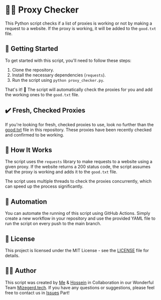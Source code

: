 # 🕵️‍♂️ Proxy Checker

This Python script checks if a list of proxies is working or not by making a request to a website. If the proxy is working, it will be added to the `good.txt` file.

## 🚀 Getting Started

To get started with this script, you'll need to follow these steps:

1. Clone the repository.
2. Install the necessary dependencies (`requests`).
3. Run the script using `python proxy_checker.py`.

That's it! 🎉 The script will automatically check the proxies for you and add the working ones to the `good.txt` file.

## ✔️ Fresh, Checked Proxies

If you're looking for fresh, checked proxies to use, look no further than the [good.txt](https://github.com/Bardiafa/Proxy-Checker/blob/main/good.txt) file in this repository. These proxies have been recently checked and confirmed to be working.

## 🧐 How It Works

The script uses the `requests` library to make requests to a website using a given proxy. If the website returns a 200 status code, the script assumes that the proxy is working and adds it to the `good.txt` file.

The script uses multiple threads to check the proxies concurrently, which can speed up the process significantly.

## 🤖 Automation

You can automate the running of this script using GitHub Actions. Simply create a new workflow in your repository and use the provided YAML file to run the script on every push to the main branch.

## 📜 License

This project is licensed under the MIT License - see the [LICENSE](https://github.com/Bardiafa/Proxy-Checker/blob/main/LICENSE) file for details.

## 👨‍💻 Author

This script was created by [Me](https://github.com/Bardiafa) & [Hossein](https://github.com/hossein-mohseni) in Collaboration in our Wonderful Team [Mizegerd.tech](https://github.com/mizegerd-tech). If you have any questions or suggestions, please feel free to contact us in [Issues](https://github.com/Bardiafa/Proxy-Checker/issues) Part!

